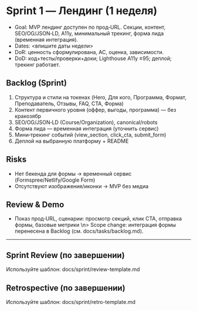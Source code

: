 ﻿# Sprint 1 — Лендинг (1 неделя)

- Goal: MVP лендинг доступен по прод‑URL. Секции, контент, SEO/OG/JSON‑LD, A11y, минимальный трекинг, форма лида (временная интеграция).
- Dates: <впишите даты недели>
- DoR: ценность сформулирована, AC, оценка, зависимости.
- DoD: код+тесты/проверки+доки; Lighthouse A11y ≥95; деплой; трекинг работает.

## Backlog (Sprint)
1) Структура и стили на токенах (Hero, Для кого, Программа, Формат, Преподаватель, Отзывы, FAQ, CTA, Форма)
2) Контент первичного уровня (оффер, выгоды, программа) — без кракозябр
3) SEO/OG/JSON‑LD (Course/Organization), canonical/robots
4) Форма лида — временная интеграция (уточнить сервис)
5) Мини‑трекинг событий (view_section, click_cta, submit_form)
6) Деплой на выбранную платформу + README

## Risks
- Нет бекенда для формы → временный сервис (Formspree/Netlify/Google Form)
- Отсутствуют изображения/иконки → MVP без медиа

## Review & Demo
- Показ прод‑URL, сценарии: просмотр секций, клик CTA, отправка формы, базовые метрики
\n> Scope change: интеграция формы перенесена в Backlog (см. docs/tasks/backlog.md).

---
## Sprint Review (по завершении)
Используйте шаблон: docs/sprint/review-template.md

## Retrospective (по завершении)
Используйте шаблон: docs/sprint/retro-template.md
